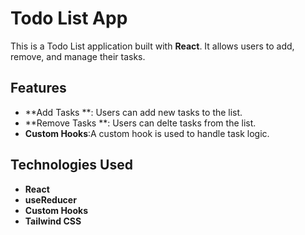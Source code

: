 # Todo List App
This is a Todo List application built with **React**. It allows users to add, remove, and manage their tasks.

## Features

- **Add Tasks **: Users can add new tasks to the list.
- **Remove Tasks **: Users can delte tasks from the list.
- **Custom Hooks**:A custom hook is used to handle task logic.

## Technologies Used

- **React**
- **useReducer**
- **Custom Hooks**
- **Tailwind CSS**

